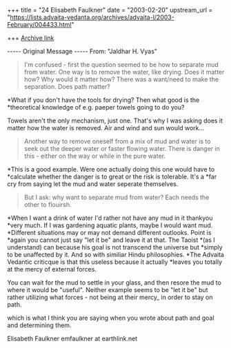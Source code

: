 +++
title = "24 Elisabeth Faulkner"
date = "2003-02-20"
upstream_url = "https://lists.advaita-vedanta.org/archives/advaita-l/2003-February/004433.html"

+++
[Archive link](https://lists.advaita-vedanta.org/archives/advaita-l/2003-February/004433.html)

----- Original Message -----
From: "Jaldhar H. Vyas" <jaldhar at BRAINCELLS.COM>

> I'm confused - first the question seemed to be how to separate mud
from
> water. One way is to remove the water, like drying. Does it matter
how?
> Why would it matter how? There was a want/need to make the separation.
> Does path matter?

*What if you don't have the tools for drying?  Then what good is the
*theoretical knowledge of e.g. paeper towels going to do you?

Towels aren't the only mechanism, just one. That's why I was asking does
it matter how the water is removed. Air and wind and sun would work...


> Another way to remove oneself from a mix of mud and water is to seek
out
> the deeper water or faster flowing water. There is danger in this -
> either on the way or while in the pure water.

*This is a good example.  Were one actually doing this one would have to
*calculate whether the danger is to great or the risk is tolerable.
It's a
*far cry from saying let the mud and water seperate themselves.

> But I ask: why want to separate mud from water? Each needs the other
to
> flouirsh.

*When I want a drink of water I'd rather not have any mud in it thankyou
*very much.  If I was gardening aquatic plants, maybe I would want mud.
*Different situations may or may not demand different outlooks.  Point
is
*again you cannot just say "let it be" and leave it at that.  The Taoist
*(as I understand) can because his goal is not transcend the universe
but
*simply to be unaffected by it.  And so with similiar Hindu
philosophies.
*The Advaita Vedantic criticque is that this useless because it actually
*leaves you totally at the mercy of external forces.

You can wait for the mud to settle in  your glass, and then resore the
mud to where it would be "useful".
Neither example seems to be "let it be" but rather utilizing what
forces - not being at their mercy_ in order to stay on path.

which is what I think you are saying when you wrote about path and goal
and determining them.


Elisabeth Faulkner
emfaulkner at earthlink.net

